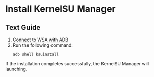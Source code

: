 # Install KernelSU Manager

## Text Guide

1. [Connect to WSA with ADB](ADB-Sideloading.md#setting-up-adb-to-work-with-wsa)
2. Run the following command:
   ```
   adb shell ksuinstall
   ```
   
If the installation completes successfully, the KernelSU Manager will launching.

<!--
## Video Guide
-->

